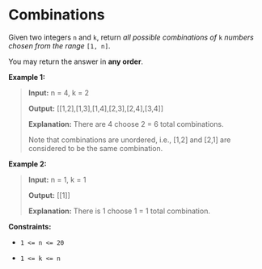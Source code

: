 # Combinations

Given two integers <code>n</code> and <code>k</code>, return *all possible combinations of* <code>k</code> *numbers chosen from the range* <code>[1, n]</code>.

You may return the answer in **any order**.


**Example 1:**
>
> **Input:** n = 4, k = 2
>
> **Output:** [[1,2],[1,3],[1,4],[2,3],[2,4],[3,4]]
>
> **Explanation:** There are 4 choose 2 = 6 total combinations.
>
> Note that combinations are unordered, i.e., [1,2] and [2,1] are considered to be the same combination.

**Example 2:**
>
> **Input:** n = 1, k = 1
>
> **Output:** [[1]]
>
> **Explanation:** There is 1 choose 1 = 1 total combination.


**Constraints:**

- <code>1 &lt;= n &lt;= 20</code>

- <code>1 &lt;= k &lt;= n</code>
